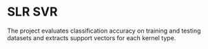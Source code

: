 # SLR SVR
 The project evaluates classification accuracy on training and testing datasets and extracts support vectors for each kernel type.
